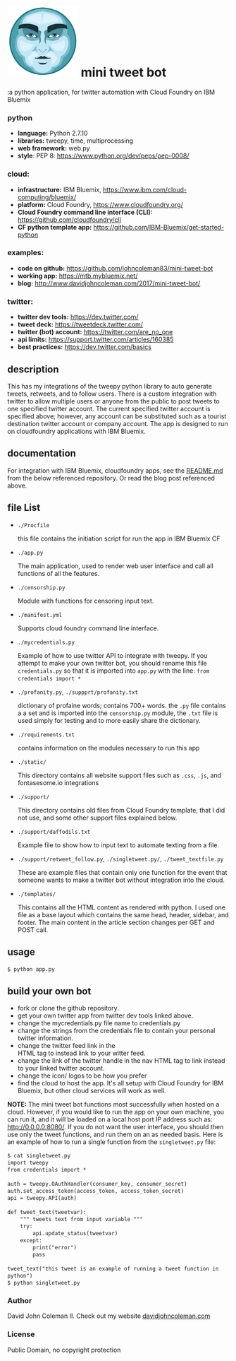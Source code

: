 # <img src="https://github.com/johncoleman83/mini-tweet-bot/blob/master/static/images/anonymousface.png" width="160" height="160" /> mini tweet bot

:a python application, for twitter automation with Cloud Foundry on IBM Bluemix

### python

  * __language:__ Python 2.7.10
  * __libraries:__ tweepy, time, multiprocessing
  * __web framework:__ web.py
  * __style__: PEP 8: https://www.python.org/dev/peps/pep-0008/

### cloud:

  * __infrastructure:__ IBM Bluemix, https://www.ibm.com/cloud-computing/bluemix/
  * __platform:__ Cloud Foundry, https://www.cloudfoundry.org/
  * __Cloud Foundry command line interface (CLI):__ https://github.com/cloudfoundry/cli
  * __CF python template app:__ https://github.com/IBM-Bluemix/get-started-python

### examples:

  * __code on github:__ https://github.com/johncoleman83/mini-tweet-bot
  * __working app:__ https://mtb.mybluemix.net/
  * __blog:__ http://www.davidjohncoleman.com/2017/mini-tweet-bot/

### twitter:

  * __twitter dev tools:__ https://dev.twitter.com/
  * __tweet deck:__ https://tweetdeck.twitter.com/
  * __twitter (bot) account:__ https://twitter.com/are_no_one
  * __api limits:__ https://support.twitter.com/articles/160385
  * __best practices:__ https://dev.twitter.com/basics

## description

This has my integrations of the tweepy python library to auto generate tweets,
retweets, and to follow users.  There is a custom integration with twitter to
allow multiple users or anyone from the public to post tweets to one specified
twitter account.  The current specified twitter account is specified above;
however, any account can be substituted such as a tourist destination twitter
account or company account.  The app is designed to run on cloudfoundry
applications with IBM Bluemix.

## documentation

For integration with IBM Bluemix, cloudfoundry apps, see the 
[README.md](https://github.com/IBM-bluemix/get-started-python) 
from the below referenced repository.  Or read the blog post referenced above.

## file List

* `./Procfile`

  this file contains the initiation script for run the app in IBM Bluemix CF

* `./app.py`

  The main application, used to render web user interface and call all functions
  of all the features.

* `./censorship.py`

  Module with functions for censoring input text.

* `./manifest.yml`

  Supports cloud foundry command line interface.

* `./mycredentials.py`

  Example of how to use twitter API to integrate with tweepy.  If you attempt
  to make your own twitter bot, you should rename this file `credentials.py` so
  that it is imported into `app.py` with the line: `from credentials import *`

* `./profanity.py`, `./suppprt/profanity.txt`

  dictionary of profaine words; contains 700+ words.  the `.py` file contains a
  a set and is imported into the `censorship.py` module, the `.txt` file is used
  simply for testing and to more easily share the dictionary.

* `./requirements.txt`

  contains information on the modules necessary to run this app

* `./static/`

  This directory contains all  website support files such as `.css`, `.js`, and
  fontasesome.io integrations

* `./support/`

  This directory contains old files from Cloud Foundry template, that I did not
  use, and some other support files explained below.

* `./support/daffodils.txt`

  Example file to show how to input text to automate texting from a file.

* `./support/retweet_follow.py`, `./singletweet.py/`, `./tweet_textfile.py`

  These are example files that contain only one function for the event that
  someone wants to make a twitter bot without integration into the cloud.

* `./templates/`

  This contains all the HTML content as rendered with python.  I used one file
  as a base layout which contains the same head, header, sidebar, and footer.
  The main content in the article section changes per GET and POST call.

## usage

`$ python app.py`

## build your own bot

   * fork or clone the github repository.
   * get your own twitter app from twitter dev tools linked above.
   * change the mycredentials.py file name to credentials.py
   * change the strings from the credentials file to contain your personal
   	 twitter information.
   * change the twitter feed link in the <aside> HTML tag to instead link to
   	 your witter feed.
   * change the link of the twitter handle in the nav HTML tag to link instead
   	 to your linked twitter account.
   * change the icon/ logos to be how you prefer
   * find the cloud to host the app.  It's all setup with Cloud Foundry for IBM
   	 Bluemix, but other cloud services will work as well.

__NOTE:__ The mini tweet bot functions most successfully when hosted on a
cloud.  However, if you would like to run the app on your own machine, you can
run it, and it will be loaded on a local host port IP address such as:
http://0.0.0.0:8080/.  If you do not want the user interface, you should then
use only the tweet functions, and run them on an as needed basis.  Here is an
example of how to run a single function from the `singletweet.py` file:

```
$ cat singletweet.py
import tweepy
from credentials import *

auth = tweepy.OAuthHandler(consumer_key, consumer_secret)
auth.set_access_token(access_token, access_token_secret)
api = tweepy.API(auth)

def tweet_text(tweetvar):
    """ tweets text from input variable """
    try:
        api.update_status(tweetvar)
    except:
        print("error")
        pass

tweet_text("this tweet is an example of running a tweet function in python")
$ python singletweet.py
```

### Author

David John Coleman II.	Check out my website [davidjohncoleman.com](http://www.davidjohncoleman.com/)

### License

Public Domain, no copyright protection
